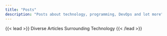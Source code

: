 ```yaml
---
title: "Posts"
description: "Posts about technology, programming, DevOps and lot more"
---
```


{{< lead >}}
Diverse Articles Surrounding Technology
{{< /lead >}}
